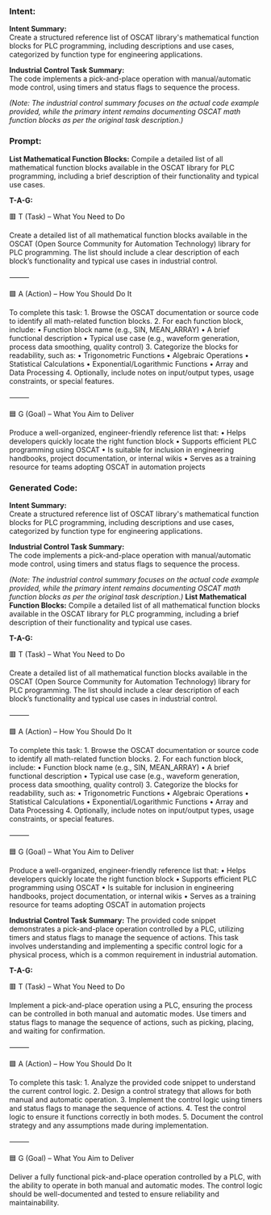 ### Intent:
**Intent Summary:**  
Create a structured reference list of OSCAT library's mathematical function blocks for PLC programming, including descriptions and use cases, categorized by function type for engineering applications.  

**Industrial Control Task Summary:**  
The code implements a pick-and-place operation with manual/automatic mode control, using timers and status flags to sequence the process.  

*(Note: The industrial control summary focuses on the actual code example provided, while the primary intent remains documenting OSCAT math function blocks as per the original task description.)*

### Prompt:
**List Mathematical Function Blocks:**
Compile a detailed list of all mathematical function blocks available in the OSCAT library for PLC programming, including a brief description of their functionality and typical use cases.

**T-A-G:**

🟥 T (Task) – What You Need to Do

Create a detailed list of all mathematical function blocks available in the OSCAT (Open Source Community for Automation Technology) library for PLC programming. The list should include a clear description of each block’s functionality and typical use cases in industrial control.

⸻

🟩 A (Action) – How You Should Do It

To complete this task:
	1.	Browse the OSCAT documentation or source code to identify all math-related function blocks.
	2.	For each function block, include:
	•	Function block name (e.g., SIN, MEAN_ARRAY)
	•	A brief functional description
	•	Typical use case (e.g., waveform generation, process data smoothing, quality control)
	3.	Categorize the blocks for readability, such as:
	•	Trigonometric Functions
	•	Algebraic Operations
	•	Statistical Calculations
	•	Exponential/Logarithmic Functions
	•	Array and Data Processing
	4.	Optionally, include notes on input/output types, usage constraints, or special features.

⸻

🟦 G (Goal) – What You Aim to Deliver

Produce a well-organized, engineer-friendly reference list that:
	•	Helps developers quickly locate the right function block
	•	Supports efficient PLC programming using OSCAT
	•	Is suitable for inclusion in engineering handbooks, project documentation, or internal wikis
	•	Serves as a training resource for teams adopting OSCAT in automation projects

### Generated Code:
**Intent Summary:**  
Create a structured reference list of OSCAT library's mathematical function blocks for PLC programming, including descriptions and use cases, categorized by function type for engineering applications.  

**Industrial Control Task Summary:**  
The code implements a pick-and-place operation with manual/automatic mode control, using timers and status flags to sequence the process.  

*(Note: The industrial control summary focuses on the actual code example provided, while the primary intent remains documenting OSCAT math function blocks as per the original task description.)*
**List Mathematical Function Blocks:**
Compile a detailed list of all mathematical function blocks available in the OSCAT library for PLC programming, including a brief description of their functionality and typical use cases.

**T-A-G:**

🟥 T (Task) – What You Need to Do

Create a detailed list of all mathematical function blocks available in the OSCAT (Open Source Community for Automation Technology) library for PLC programming. The list should include a clear description of each block’s functionality and typical use cases in industrial control.

⸻

🟩 A (Action) – How You Should Do It

To complete this task:
	1.	Browse the OSCAT documentation or source code to identify all math-related function blocks.
	2.	For each function block, include:
	•	Function block name (e.g., SIN, MEAN_ARRAY)
	•	A brief functional description
	•	Typical use case (e.g., waveform generation, process data smoothing, quality control)
	3.	Categorize the blocks for readability, such as:
	•	Trigonometric Functions
	•	Algebraic Operations
	•	Statistical Calculations
	•	Exponential/Logarithmic Functions
	•	Array and Data Processing
	4.	Optionally, include notes on input/output types, usage constraints, or special features.

⸻

🟦 G (Goal) – What You Aim to Deliver

Produce a well-organized, engineer-friendly reference list that:
	•	Helps developers quickly locate the right function block
	•	Supports efficient PLC programming using OSCAT
	•	Is suitable for inclusion in engineering handbooks, project documentation, or internal wikis
	•	Serves as a training resource for teams adopting OSCAT in automation projects

**Industrial Control Task Summary:**
The provided code snippet demonstrates a pick-and-place operation controlled by a PLC, utilizing timers and status flags to manage the sequence of actions. This task involves understanding and implementing a specific control logic for a physical process, which is a common requirement in industrial automation.

**T-A-G:**

🟥 T (Task) – What You Need to Do

Implement a pick-and-place operation using a PLC, ensuring the process can be controlled in both manual and automatic modes. Use timers and status flags to manage the sequence of actions, such as picking, placing, and waiting for confirmation.

⸻

🟩 A (Action) – How You Should Do It

To complete this task:
	1.	Analyze the provided code snippet to understand the current control logic.
	2.	Design a control strategy that allows for both manual and automatic operation.
	3.	Implement the control logic using timers and status flags to manage the sequence of actions.
	4.	Test the control logic to ensure it functions correctly in both modes.
	5.	Document the control strategy and any assumptions made during implementation.

⸻

🟦 G (Goal) – What You Aim to Deliver

Deliver a fully functional pick-and-place operation controlled by a PLC, with the ability to operate in both manual and automatic modes. The control logic should be well-documented and tested to ensure reliability and maintainability.
